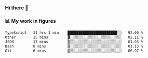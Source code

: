 ### Hi there 👋

### 📊 My work in figures

<!--START_SECTION:waka-->

```txt
TypeScript   11 hrs 1 min    ███████████████████████░░   92.00 %
Other        15 mins         ▓░░░░░░░░░░░░░░░░░░░░░░░░   02.11 %
JSON         13 mins         ▒░░░░░░░░░░░░░░░░░░░░░░░░   01.93 %
Bash         8 mins          ▒░░░░░░░░░░░░░░░░░░░░░░░░   01.13 %
Git          6 mins          ▒░░░░░░░░░░░░░░░░░░░░░░░░   00.97 %
```

<!--END_SECTION:waka-->
